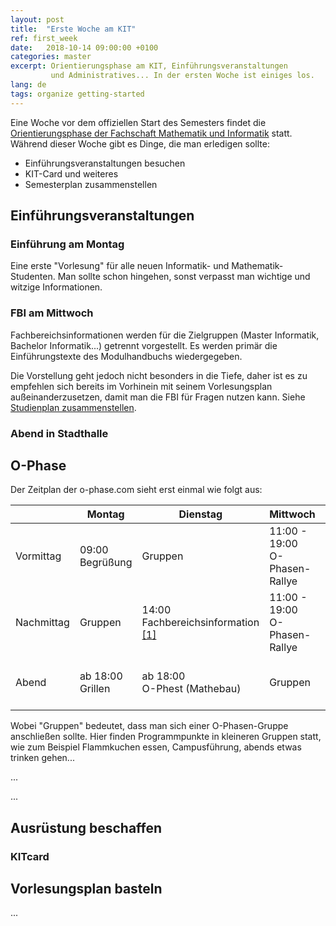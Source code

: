 ```yaml
---
layout: post
title:  "Erste Woche am KIT"
ref: first_week
date:   2018-10-14 09:00:00 +0100
categories: master
excerpt: Orientierungsphase am KIT, Einführungsveranstaltungen
         und Administratives... In der ersten Woche ist einiges los.
lang: de
tags: organize getting-started
---
```


Eine Woche vor dem offiziellen Start des Semesters findet die [Orientierungsphase der Fachschaft Mathematik und Informatik](http://o-phase.com) statt.
Während dieser Woche gibt es Dinge, die man erledigen sollte:

 - Einführungsveranstaltungen besuchen
 - KIT-Card und weiteres
 - Semesterplan zusammenstellen

## Einführungsveranstaltungen

### Einführung am Montag

Eine erste "Vorlesung" für alle neuen Informatik- und Mathematik-Studenten. Man sollte schon hingehen, sonst verpasst man
wichtige und witzige Informationen.

### FBI am Mittwoch

Fachbereichsinformationen werden für die Zielgruppen (Master Informatik, Bachelor Informatik...) getrennt vorgestellt.
Es werden primär die Einführungstexte des Modulhandbuchs wiedergegeben.

Die Vorstellung geht jedoch nicht besonders in die Tiefe, daher ist es
zu empfehlen sich bereits im Vorhinein mit seinem Vorlesungsplan
außeinanderzusetzen, damit man die FBI für Fragen nutzen kann.
Siehe [Studienplan zusammenstellen](/master/Studienplan-zusammenstellen.html).

### Abend in Stadthalle


## O-Phase

Der Zeitplan der o-phase.com sieht erst einmal wie folgt aus:

<table>
<thead>
<tr>
<th></th>
<th>Montag</th>
<th>Dienstag</th>
<th>Mittwoch</th>
<th>Donnerstag</th>
<th>Freitag</th>
<th>Samstag</th>
<th>Sonntag</th>
<th>Montag</th>
</tr>
</thead>

<tbody>
<tr>
<td>Vormittag</td>
<td>09:00 <br> Begrüßung</td>
<td>Gruppen</td>
<td>11:00 - 19:00 <br> O-Phasen-Rallye</td>
<td>Gruppen</td>
<td>11:30 <br>Abschlussveranstaltung <br> <a href="https://www.kithub.de/map/2291">Benz-HS (HMU)</a></td>
<td>10:00<br>Mädelsbrunch<br> (Mathebau)</td>
<td>Schlafen</td>
<td>Vorlesungen</td>
</tr>

<tr>
<td>Nachmittag</td>
<td>Gruppen</td>
<td>14:00 <br> Fachbereichsinformation <a href="#hörsäle-fachbereichsinformation">[1]</a></td>
<td>11:00 - 19:00 <br> O-Phasen-Rallye</td>
<td>13:30 - 17:30 <br>O-Lympia (Forum)</td>
<td>Gruppen</td>
<td></td>
<td>Schlafen</td>
<td>Vorlesungen</td>
</tr>

<tr>
<td>Abend</td>
<td>ab 18:00 <br>Grillen</td>
<td>ab 18:00 <br> O-Phest (Mathebau)</td>
<td>Gruppen</td>
<td>Gruppen</td>
<td>Gruppen</td>
<td>20:00 <br> Kinofilm</td>
<td>Schlafen</td>
<td>19:00<br>Master-Stammtisch<br> (Stövchen)</td>
</tr>
</tbody>
</table>

Wobei "Gruppen" bedeutet, dass man sich einer O-Phasen-Gruppe anschließen
sollte. Hier finden Programmpunkte in kleineren Gruppen statt, wie zum Beispiel Flammkuchen essen, Campusführung, abends etwas trinken gehen...



...

...

## Ausrüstung beschaffen

###  KITcard

## Vorlesungsplan basteln

...
